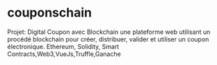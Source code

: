 # couponschain
Projet: Digital Coupon avec Blockchain
une plateforme web utilisant un procédé blockchain
pour créer, distribuer, valider et utiliser un coupon électronique.
Ethereum, Solidity, Smart Contracts,Web3,VueJs,Truffle,Ganache
